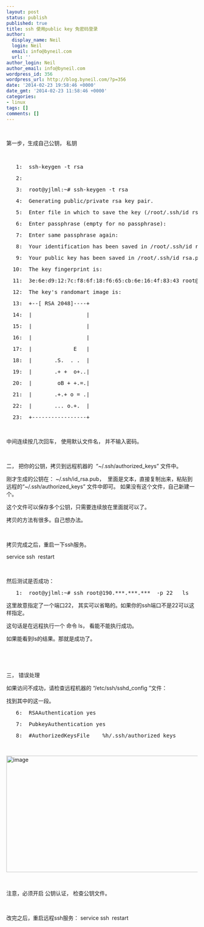 ```yaml
---
layout: post
status: publish
published: true
title: ssh 使用public key 免密码登录
author:
  display_name: Neil
  login: Neil
  email: info@byneil.com
  url: ''
author_login: Neil
author_email: info@byneil.com
wordpress_id: 356
wordpress_url: http://blog.byneil.com/?p=356
date: '2014-02-23 19:58:46 +0000'
date_gmt: '2014-02-23 11:58:46 +0000'
categories:
- linux
tags: []
comments: []
---
```

<p>&#160;</p>
<p>第一步，生成自己公钥， 私钥</p>
<p>&#160;</p>
<div class="csharpcode">
<pre class="alt"><span class="lnum">   1:  </span>ssh-keygen -t rsa</pre>
<pre><span class="lnum">   2:  </span>&#160;</pre>
<pre class="alt"><span class="lnum">   3:  </span>root@yjlml:~# ssh-keygen -t rsa</pre>
<pre><span class="lnum">   4:  </span>Generating <span class="kwrd">public</span>/<span class="kwrd">private</span> rsa key pair.</pre>
<pre class="alt"><span class="lnum">   5:  </span>Enter file <span class="kwrd">in</span> which to save the key (/root/.ssh/id_rsa): </pre>
<pre><span class="lnum">   6:  </span>Enter passphrase (empty <span class="kwrd">for</span> no passphrase): </pre>
<pre class="alt"><span class="lnum">   7:  </span>Enter same passphrase again: </pre>
<pre><span class="lnum">   8:  </span>Your identification has been saved <span class="kwrd">in</span> /root/.ssh/id_rsa.</pre>
<pre class="alt"><span class="lnum">   9:  </span>Your <span class="kwrd">public</span> key has been saved <span class="kwrd">in</span> /root/.ssh/id_rsa.pub.</pre>
<pre><span class="lnum">  10:  </span>The key fingerprint <span class="kwrd">is</span>:</pre>
<pre class="alt"><span class="lnum">  11:  </span>3e:6e:d9:12:7c:f8:6f:18:f6:65:cb:6e:16:4f:83:43 root@yjlml</pre>
<pre><span class="lnum">  12:  </span>The key's randomart image <span class="kwrd">is</span>:</pre>
<pre class="alt"><span class="lnum">  13:  </span>+--[ RSA 2048]----+</pre>
<pre><span class="lnum">  14:  </span>|                 |</pre>
<pre class="alt"><span class="lnum">  15:  </span>|                 |</pre>
<pre><span class="lnum">  16:  </span>|                 |</pre>
<pre class="alt"><span class="lnum">  17:  </span>|             E   |</pre>
<pre><span class="lnum">  18:  </span>|       .S.  . .  |</pre>
<pre class="alt"><span class="lnum">  19:  </span>|       .+ +  o+..|</pre>
<pre><span class="lnum">  20:  </span>|        oB + +.=.|</pre>
<pre class="alt"><span class="lnum">  21:  </span>|       .+.+ o = .|</pre>
<pre><span class="lnum">  22:  </span>|       ... o.+.  |</pre>
<pre class="alt"><span class="lnum">  23:  </span>+-----------------+</pre>
</div>
<style type="text/css">
.csharpcode, .csharpcode pre<br />
{<br />
	font-size: small;<br />
	color: black;<br />
	font-family: consolas, "Courier New", courier, monospace;<br />
	background-color: #ffffff;<br />
	/*white-space: pre;*/<br />
}<br />
.csharpcode pre { margin: 0em; }<br />
.csharpcode .rem { color: #008000; }<br />
.csharpcode .kwrd { color: #0000ff; }<br />
.csharpcode .str { color: #006080; }<br />
.csharpcode .op { color: #0000c0; }<br />
.csharpcode .preproc { color: #cc6633; }<br />
.csharpcode .asp { background-color: #ffff00; }<br />
.csharpcode .html { color: #800000; }<br />
.csharpcode .attr { color: #ff0000; }<br />
.csharpcode .alt<br />
{<br />
	background-color: #f4f4f4;<br />
	width: 100%;<br />
	margin: 0em;<br />
}<br />
.csharpcode .lnum { color: #606060; }</style>
<p>&#160;</p>
<p>中间连续按几次回车， 使用默认文件名， 并不输入密码。</p>
<p>&#160;</p>
<p>二， 把你的公钥，拷贝到远程机器的&#160; &ldquo;~/.ssh/authorized_keys&rdquo; 文件中。</p>
<p>刚才生成的公钥在： ~/.ssh/id_rsa.pub，&#160; 里面是文本，直接复制出来，粘贴到远程的&ldquo;~/.ssh/authorized_keys&rdquo; 文件中即可。 如果没有这个文件，自己新建一个。</p>
<p>这个文件可以保存多个公钥，只需要连续放在里面就可以了。</p>
<p>拷贝的方法有很多。自己想办法。</p>
<p>&#160;</p>
<p>拷贝完成之后，重启一下ssh服务。</p>
<p>service ssh&#160; restart</p>
<p>&#160;</p>
<p>然后测试是否成功：</p>
<div class="csharpcode">
<pre class="alt"><span class="lnum">   1:  </span>root@yjlml:~# ssh root@190.***.***.***  -p 22   ls</pre>
</div>
<style type="text/css">
.csharpcode, .csharpcode pre<br />
{<br />
	font-size: small;<br />
	color: black;<br />
	font-family: consolas, "Courier New", courier, monospace;<br />
	background-color: #ffffff;<br />
	/*white-space: pre;*/<br />
}<br />
.csharpcode pre { margin: 0em; }<br />
.csharpcode .rem { color: #008000; }<br />
.csharpcode .kwrd { color: #0000ff; }<br />
.csharpcode .str { color: #006080; }<br />
.csharpcode .op { color: #0000c0; }<br />
.csharpcode .preproc { color: #cc6633; }<br />
.csharpcode .asp { background-color: #ffff00; }<br />
.csharpcode .html { color: #800000; }<br />
.csharpcode .attr { color: #ff0000; }<br />
.csharpcode .alt<br />
{<br />
	background-color: #f4f4f4;<br />
	width: 100%;<br />
	margin: 0em;<br />
}<br />
.csharpcode .lnum { color: #606060; }</style>
<p>这里故意指定了一个端口22， 其实可以省略的。如果你的ssh端口不是22可以这样指定。</p>
<p>这句话是在远程执行一个 命令 ls， 看能不能执行成功。</p>
<p>如果能看到ls的结果。那就是成功了。</p>
<p>&#160;</p>
<p>&#160;</p>
<p>三， 错误处理</p>
<p>如果访问不成功，请检查远程机器的 &ldquo;/etc/ssh/sshd_config &rdquo;文件：</p>
<p>找到其中的这一段。</p>
<p><span class="lnum"> </span></p>
<div class="csharpcode">
<pre><span class="lnum">   6:  </span>RSAAuthentication yes</pre>
<pre class="alt"><span class="lnum">   7:  </span>PubkeyAuthentication yes</pre>
<pre><span class="lnum">   8:  </span>#AuthorizedKeysFile    %h/.ssh/authorized_keys</pre>
</div>
<style type="text/css">
.csharpcode, .csharpcode pre<br />
{<br />
	font-size: small;<br />
	color: black;<br />
	font-family: consolas, "Courier New", courier, monospace;<br />
	background-color: #ffffff;<br />
	/*white-space: pre;*/<br />
}<br />
.csharpcode pre { margin: 0em; }<br />
.csharpcode .rem { color: #008000; }<br />
.csharpcode .kwrd { color: #0000ff; }<br />
.csharpcode .str { color: #006080; }<br />
.csharpcode .op { color: #0000c0; }<br />
.csharpcode .preproc { color: #cc6633; }<br />
.csharpcode .asp { background-color: #ffff00; }<br />
.csharpcode .html { color: #800000; }<br />
.csharpcode .attr { color: #ff0000; }<br />
.csharpcode .alt<br />
{<br />
	background-color: #f4f4f4;<br />
	width: 100%;<br />
	margin: 0em;<br />
}<br />
.csharpcode .lnum { color: #606060; }</style>
<p>&#160;</p>
<p><a href="http://blog.byneil.com/wp-content/uploads/2014/02/image37.png"><img title="image" style="border-top: 0px; border-right: 0px; border-bottom: 0px; border-left: 0px; display: inline" border="0" alt="image" src="http://blog.byneil.com/wp-content/uploads/2014/02/image_thumb36.png" width="644" height="307" /></a> </p>
<p>&#160;</p>
<p>注意，必须开启 公钥认证， 检查公钥文件。</p>
<p>&#160;</p>
<p>改完之后，重启远程ssh服务： service ssh&#160; restart</p>
